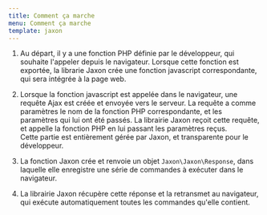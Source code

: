 ```yaml
---
title: Comment ça marche
menu: Comment ça marche
template: jaxon
---
```


1. Au départ, il y a une fonction PHP définie par le développeur, qui souhaite l'appeler depuis le navigateur. Lorsque cette fonction est exportée, la librarie Jaxon crée une fonction javascript correspondante, qui sera intégrée à la page web.

2. Lorsque la fonction javascript est appelée dans le navigateur, une requête Ajax est créée et envoyée vers le serveur. La requête a comme paramètres le nom de la fonction PHP correspondante, et les paramètres qui lui ont été passés. La librairie Jaxon reçoit cette requête, et appelle la fonction PHP en lui passant les paramètres reçus.<br/>Cette partie est entièrement gérée par Jaxon, et transparente pour le développeur.

3. La fonction Jaxon crée et renvoie un objet `Jaxon\Jaxon\Response`, dans laquelle elle enregistre une série de commandes à exécuter dans le navigateur.

4. La librairie Jaxon récupère cette réponse et la retransmet au navigateur, qui exécute automatiquement toutes les commandes qu'elle contient.

